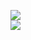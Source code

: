 [![](https://img.shields.io/badge/Made%20With-Github%20Spray-lightgrey.svg?style=for-the-badge&logo=github)](https://github.com/Annihil/github-spray#16064)  
[![](https://i.imgur.com/2DrTn0Z.gif)](https://github.com/Annihil/github-spray)